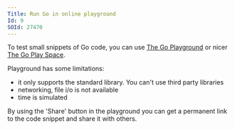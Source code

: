 ```yaml
---
Title: Run Go in online playground
Id: 9
SOId: 27470
---
```

To test small snippets of Go code, you can use [The Go Playground](https://play.golang.org) or nicer [The Go Play Space](https://goplay.space/).

Playground has some limitations:
* it only supports the standard library. You can't use third party libraries
* networking, file i/o is not available
* time is simulated

By using the 'Share' button in the playground you can get a permanent link to the code snippet and share it with others.